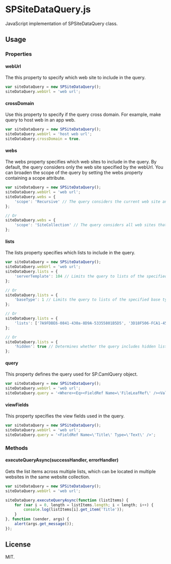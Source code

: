 # SPSiteDataQuery.js
JavaScript implementation of SPSiteDataQuery class.

## Usage
### Properties
#### webUrl
The this property to specify which web site to include in the query.

```js
var siteDataQuery = new SPSiteDataQuery();
siteDataQuery.webUrl = 'web url';
```

#### crossDomain
Use this property to specify if the query cross domain. For example, make query to host web in an app web.

```js
var siteDataQuery = new SPSiteDataQuery();
siteDataQuery.webUrl = 'host web url';
siteDataQuery.crossDomain = true.
```

#### webs
The webs property specifies which web sites to include in the query.
By default, the query considers only the web site specified by the webUrl.
You can broaden the scope of the query by setting the webs property containing a scope attribute.

```js
var siteDataQuery = new SPSiteDataQuery();
siteDataQuery.webUrl = 'web url';
siteDataQuery.webs = {
    'scope': 'Recursive' // The query considers the current web site and all subsites of the current web site.
};

// Or
siteDataQuery.webs = {
    'scope': 'SiteCollection' // The query considers all web sites that are in the same site collection as the current web site.
};
```

#### lists
The lists property specifies which lists to include in the query.

```js
var siteDataQuery = new SPSiteDataQuery();
siteDataQuery.webUrl = 'web url';
siteDataQuery.lists = {
    'serverTemplate': 104 // Limits the query to lists of the specified server template.
};

// Or
siteDataQuery.lists = {
    'baseType': 1 // Limits the query to lists of the specified base type.
};

// Or
siteDataQuery.lists = {
    'lists': ['7A9FDBE6-0841-430a-8D9A-53355801B5D5', '3D18F506-FCA1-451e-B645-2D720DC84FD8'] // This allows the query to include specific lists.
};

// Or
siteDataQuery.lists = {
    'hidden': true // Determines whether the query includes hidden lists.
};
```

#### query
This property defines the query used for SP.CamlQuery object.

```js
var siteDataQuery = new SPSiteDataQuery();
siteDataQuery.webUrl = 'web url';
siteDataQuery.query = '<Where><Eq><FieldRef Name=\'FileLeafRef\' /><Value Type=\'Text\'>some name</Value></Eq></Where>';
```

#### viewFields
This property specifies the view fields used in the query.

```js
var siteDataQuery = new SPSiteDataQuery();
siteDataQuery.webUrl = 'web url';
siteDataQuery.query = '<FieldRef Name=\'Title\' Type=\'Text\' />';
```

### Methods
#### executeQueryAsync(successHandler, errorHandler)
Gets the list items across multiple lists, which can be located in multiple websites in the same website collection.

```js
var siteDataQuery = new SPSiteDataQuery();
siteDataQuery.webUrl = 'web url';

siteDataQuery.executeQueryAsync(function (listItems) {
    for (var i = 0, length = listItems.length; i < length; i++) {
        console.log(listItems[i].get_item('Title'));
    }
}, function (sender, args) {
    alert(args.get_message());
});
```

## License
MIT.
